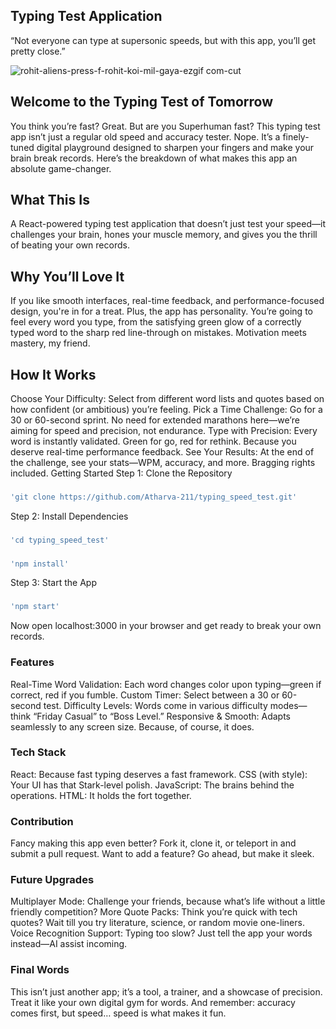 ## Typing Test Application
“Not everyone can type at supersonic speeds, but with this app, you’ll get pretty close.”

![rohit-aliens-press-f-rohit-koi-mil-gaya-ezgif com-cut](https://github.com/user-attachments/assets/5c66e62c-a226-4b67-8bbe-f24219023caa)


## Welcome to the Typing Test of Tomorrow 
You think you’re fast? Great. But are you Superhuman fast? This typing test app isn’t just a regular old speed and accuracy tester. Nope. It’s a finely-tuned digital playground designed to sharpen your fingers and make your brain break records. Here’s the breakdown of what makes this app an absolute game-changer.

## What This Is
A React-powered typing test application that doesn’t just test your speed—it challenges your brain, hones your muscle memory, and gives you the thrill of beating your own records.

## Why You’ll Love It
If you like smooth interfaces, real-time feedback, and performance-focused design, you're in for a treat. Plus, the app has personality. You’re going to feel every word you type, from the satisfying green glow of a correctly typed word to the sharp red line-through on mistakes. Motivation meets mastery, my friend.

## How It Works
Choose Your Difficulty: Select from different word lists and quotes based on how confident (or ambitious) you’re feeling.
Pick a Time Challenge: Go for a 30 or 60-second sprint. No need for extended marathons here—we’re aiming for speed and precision, not endurance.
Type with Precision: Every word is instantly validated. Green for go, red for rethink. Because you deserve real-time performance feedback.
See Your Results: At the end of the challenge, see your stats—WPM, accuracy, and more. Bragging rights included.
Getting Started
Step 1: Clone the Repository
### 
```sh
'git clone https://github.com/Atharva-211/typing_speed_test.git'
```

Step 2: Install Dependencies
### 
```sh
'cd typing_speed_test'
```
### 
```sh
'npm install'
```

Step 3: Start the App
### 
```sh
'npm start'
```

Now open localhost:3000 in your browser and get ready to break your own records.

### Features
Real-Time Word Validation: Each word changes color upon typing—green if correct, red if you fumble.
Custom Timer: Select between a 30 or 60-second test.
Difficulty Levels: Words come in various difficulty modes—think “Friday Casual” to “Boss Level.”
Responsive & Smooth: Adapts seamlessly to any screen size. Because, of course, it does.
### Tech Stack
React: Because fast typing deserves a fast framework.
CSS (with style): Your UI has that Stark-level polish.
JavaScript: The brains behind the operations.
HTML: It holds the fort together.
### Contribution
Fancy making this app even better? Fork it, clone it, or teleport in and submit a pull request. Want to add a feature? Go ahead, but make it sleek.

### Future Upgrades
Multiplayer Mode: Challenge your friends, because what’s life without a little friendly competition?
More Quote Packs: Think you’re quick with tech quotes? Wait till you try literature, science, or random movie one-liners.
Voice Recognition Support: Typing too slow? Just tell the app your words instead—AI assist incoming.
### Final Words
This isn’t just another app; it’s a tool, a trainer, and a showcase of precision. Treat it like your own digital gym for words. And remember: accuracy comes first, but speed… speed is what makes it fun.

